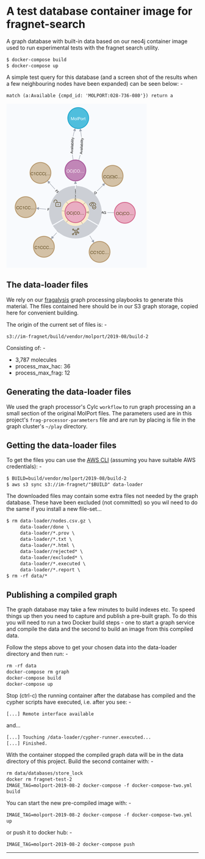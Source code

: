 # A test database container image for fragnet-search
A graph database with built-in data based on our neo4j container image
used to run experimental tests with the fragnet search utility.

    $ docker-compose build
    $ docker-compose up
    
A simple test query for this database (and a screen shot of the results
when a few neighbouring nodes have been expanded) can be seen below: -

    match (a:Available {cmpd_id: 'MOLPORT:028-736-080'}) return a
    
![MOLPORT:028-736-080](028-736-080.png "MOLPORT:028-736-080")

## The data-loader files
We rely on our [fragalysis] graph processing playbooks to generate this
material. The files contained here should be in our S3 graph storage,
copied here for convenient building.

The origin of the current set of files is: -

    s3://im-fragnet/build/vendor/molport/2019-08/build-2

Consisting of: -

-   3,787 molecules
-   process_max_hac: 36
-   process_max_frag: 12
 
## Generating the data-loader files
We used the graph processor's Cylc `workflow` to run graph processing an a
small section of the original MolPort files. The parameters used
are in this project's `frag-processor-parameters` file and are run by placing
is file in the graph cluster's `~/play` directory.

## Getting the data-loader files
To get the files you can use the [AWS CLI]
(assuming you have suitable AWS credentials): -

    $ BUILD=build/vendor/molport/2019-08/build-2
    $ aws s3 sync s3://im-fragnet/"$BUILD" data-loader

The downloaded files may contain some extra files not needed by the graph
database. These have been excluded (not committed) so you wil need to do
the same if you install a new file-set...

    $ rm data-loader/nodes.csv.gz \
         data-loader/done \
         data-loader/*.prov \
         data-loader/*.txt \
         data-loader/*.html \
         data-loader/rejected* \
         data-loader/excluded* \
         data-loader/*.executed \
         data-loader/*.report \
    $ rm -rf data/*

## Publishing a compiled graph
The graph database may take a few minutes to build indexes etc. To speed
things up then you need to capture and publish a pre-built graph. To do
this you will need to run a two Docker build steps - one to start a graph
service and compile the data and the second to build an image from this
compiled data.

Follow the steps above to get your chosen data into the data-loader directory
and then run: -

    rm -rf data
    docker-compose rm graph
    docker-compose build
    docker-compose up

Stop (ctrl-c) the running container after the database has compiled and the
cypher scripts have executed, i.e. after you see: -

    [...] Remote interface available

and...

    [...] Touching /data-loader/cypher-runner.executed...
    [...] Finished.

With the container stopped the compiled graph data will be in
the data directory of this project. Build the second container
with: -

    rm data/databases/store_lock
    docker rm fragnet-test-2
    IMAGE_TAG=molport-2019-08-2 docker-compose -f docker-compose-two.yml build

You can start the new pre-compiled image with: -

    IMAGE_TAG=molport-2019-08-2 docker-compose -f docker-compose-two.yml up

or push it to docker hub: -

    IMAGE_TAG=molport-2019-08-2 docker-compose push 
 
---

[aws cli]: https://pypi.org/project/awscli/
[fragalysis]: https://github.com/InformaticsMatters/fragalysis/tree/1-fragnet
